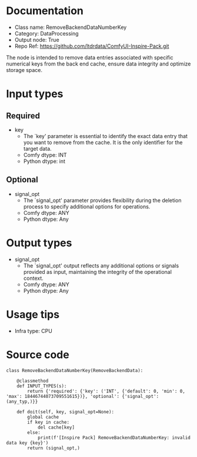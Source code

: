 # Documentation
- Class name: RemoveBackendDataNumberKey
- Category: DataProcessing
- Output node: True
- Repo Ref: https://github.com/ltdrdata/ComfyUI-Inspire-Pack.git

The node is intended to remove data entries associated with specific numerical keys from the back end cache, ensure data integrity and optimize storage space.

# Input types
## Required
- key
    - The `key' parameter is essential to identify the exact data entry that you want to remove from the cache. It is the only identifier for the target data.
    - Comfy dtype: INT
    - Python dtype: int
## Optional
- signal_opt
    - The `signal_opt' parameter provides flexibility during the deletion process to specify additional options for operations.
    - Comfy dtype: ANY
    - Python dtype: Any

# Output types
- signal_opt
    - The `signal_opt' output reflects any additional options or signals provided as input, maintaining the integrity of the operational context.
    - Comfy dtype: ANY
    - Python dtype: Any

# Usage tips
- Infra type: CPU

# Source code
```
class RemoveBackendDataNumberKey(RemoveBackendData):

    @classmethod
    def INPUT_TYPES(s):
        return {'required': {'key': ('INT', {'default': 0, 'min': 0, 'max': 18446744073709551615})}, 'optional': {'signal_opt': (any_typ,)}}

    def doit(self, key, signal_opt=None):
        global cache
        if key in cache:
            del cache[key]
        else:
            print(f'[Inspire Pack] RemoveBackendDataNumberKey: invalid data key {key}')
        return (signal_opt,)
```